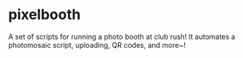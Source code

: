 # pixelbooth
A set of scripts for running a photo booth at club rush! It automates a photomosaic script, uploading, QR codes, and more~!
